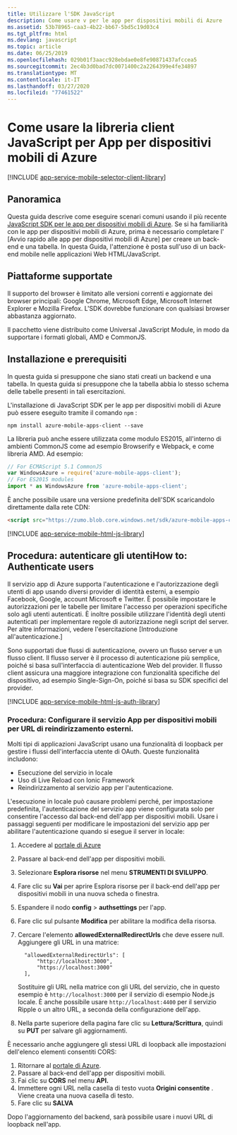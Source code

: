 ```yaml
---
title: Utilizzare l'SDK JavaScript
description: Come usare v per le app per dispositivi mobili di Azure
ms.assetid: 53b78965-caa3-4b22-bb67-5bd5c19d03c4
ms.tgt_pltfrm: html
ms.devlang: javascript
ms.topic: article
ms.date: 06/25/2019
ms.openlocfilehash: 029b01f3aacc928ebdae0e8fe90871437afccea5
ms.sourcegitcommit: 2ec4b3d0bad7dc0071400c2a2264399e4fe34897
ms.translationtype: MT
ms.contentlocale: it-IT
ms.lasthandoff: 03/27/2020
ms.locfileid: "77461522"
---
```

# <a name="how-to-use-the-javascript-client-library-for-azure-mobile-apps"></a>Come usare la libreria client JavaScript per App per dispositivi mobili di Azure
[!INCLUDE [app-service-mobile-selector-client-library](../../includes/app-service-mobile-selector-client-library.md)]

## <a name="overview"></a>Panoramica
Questa guida descrive come eseguire scenari comuni usando il più recente [JavaScript SDK per le app per dispositivi mobili di Azure]. Se si ha familiarità con le app per dispositivi mobili di Azure, prima è necessario completare l' [Avvio rapido alle app per dispositivi mobili di Azure] per creare un back-end e una tabella. In questa Guida, l'attenzione è posta sull'uso di un back-end mobile nelle applicazioni Web HTML/JavaScript.

## <a name="supported-platforms"></a>Piattaforme supportate
Il supporto del browser è limitato alle versioni correnti e aggiornate dei browser principali: Google Chrome, Microsoft Edge, Microsoft Internet Explorer e Mozilla Firefox.  L'SDK dovrebbe funzionare con qualsiasi browser abbastanza aggiornato.

Il pacchetto viene distribuito come Universal JavaScript Module, in modo da supportare i formati globali, AMD e CommonJS.

## <a name="setup-and-prerequisites"></a><a name="Setup"></a>Installazione e prerequisiti
In questa guida si presuppone che siano stati creati un backend e una tabella. In questa guida si presuppone che la tabella abbia lo stesso schema delle tabelle presenti in tali esercitazioni.

L'installazione di JavaScript SDK per le app per dispositivi mobili di Azure può essere eseguito tramite il comando `npm` :

```
npm install azure-mobile-apps-client --save
```

La libreria può anche essere utilizzata come modulo ES2015, all'interno di ambienti CommonJS come ad esempio Browserify e Webpack, e come libreria AMD.  Ad esempio:

```javascript
// For ECMAScript 5.1 CommonJS
var WindowsAzure = require('azure-mobile-apps-client');
// For ES2015 modules
import * as WindowsAzure from 'azure-mobile-apps-client';
```

È anche possibile usare una versione predefinita dell'SDK scaricandolo direttamente dalla rete CDN:

```html
<script src="https://zumo.blob.core.windows.net/sdk/azure-mobile-apps-client.min.js"></script>
```

[!INCLUDE [app-service-mobile-html-js-library](../../includes/app-service-mobile-html-js-library.md)]

## <a name="how-to-authenticate-users"></a><a name="auth"></a>Procedura: autenticare gli utentiHow to: Authenticate users
Il servizio app di Azure supporta l'autenticazione e l'autorizzazione degli utenti di app usando diversi provider di identità esterni, a esempio Facebook, Google, account Microsoft e Twitter. È possibile impostare le autorizzazioni per le tabelle per limitare l'accesso per operazioni specifiche solo agli utenti autenticati. È inoltre possibile utilizzare l'identità degli utenti autenticati per implementare regole di autorizzazione negli script del server. Per altre informazioni, vedere l'esercitazione [Introduzione all'autenticazione.]

Sono supportati due flussi di autenticazione, ovvero un flusso server e un flusso client.  Il flusso server è il processo di autenticazione più semplice, poiché si basa sull'interfaccia di autenticazione Web del provider. Il flusso client assicura una maggiore integrazione con funzionalità specifiche del dispositivo, ad esempio Single-Sign-On, poiché si basa su SDK specifici del provider.

[!INCLUDE [app-service-mobile-html-js-auth-library](../../includes/app-service-mobile-html-js-auth-library.md)]

### <a name="how-to-configure-your-mobile-app-service-for-external-redirect-urls"></a><a name="configure-external-redirect-urls"></a>Procedura: Configurare il servizio App per dispositivi mobili per URL di reindirizzamento esterni.
Molti tipi di applicazioni JavaScript usano una funzionalità di loopback per gestire i flussi dell'interfaccia utente di OAuth.  Queste funzionalità includono:

* Esecuzione del servizio in locale
* Uso di Live Reload con Ionic Framework
* Reindirizzamento al servizio app per l'autenticazione.

L'esecuzione in locale può causare problemi perché, per impostazione predefinita, l'autenticazione del servizio app viene configurata solo per consentire l'accesso dal back-end dell'app per dispositivi mobili. Usare i passaggi seguenti per modificare le impostazioni del servizio app per abilitare l'autenticazione quando si esegue il server in locale:

1. Accedere al [portale di Azure]
2. Passare al back-end dell'app per dispositivi mobili.
3. Selezionare **Esplora risorse** nel menu **STRUMENTI DI SVILUPPO**.
4. Fare clic su **Vai** per aprire Esplora risorse per il back-end dell'app per dispositivi mobili in una nuova scheda o finestra.
5. Espandere il nodo **config** > **authsettings** per l'app.
6. Fare clic sul pulsante **Modifica** per abilitare la modifica della risorsa.
7. Cercare l'elemento **allowedExternalRedirectUrls** che deve essere null. Aggiungere gli URL in una matrice:

         "allowedExternalRedirectUrls": [
             "http://localhost:3000",
             "https://localhost:3000"
         ],

    Sostituire gli URL nella matrice con gli URL del servizio, che in questo esempio è `http://localhost:3000` per il servizio di esempio Node.js locale. È anche possibile usare `http://localhost:4400` per il servizio Ripple o un altro URL, a seconda della configurazione dell'app.
8. Nella parte superiore della pagina fare clic su **Lettura/Scrittura**, quindi su **PUT** per salvare gli aggiornamenti.

È necessario anche aggiungere gli stessi URL di loopback alle impostazioni dell'elenco elementi consentiti CORS:

1. Ritornare al [portale di Azure].
2. Passare al back-end dell'app per dispositivi mobili.
3. Fai clic su **CORS** nel menu **API.**
4. Immettere ogni URL nella casella di testo vuota **Origini consentite** .  Viene creata una nuova casella di testo.
5. Fare clic su **SALVA**

Dopo l'aggiornamento del backend, sarà possibile usare i nuovi URL di loopback nell'app.

<!-- URLs. -->
[Azure Mobile App Quick Start]: app-service-mobile-cordova-get-started.md
[Introduzione all'autenticazione]: app-service-mobile-cordova-get-started-users.md
[Add authentication to your app]: app-service-mobile-cordova-get-started-users.md

[Portale di Azure]: https://portal.azure.com/
[JavaScript SDK per le app per dispositivi mobili di Azure]: https://www.npmjs.com/package/azure-mobile-apps-client
[Query object documentation]: https://msdn.microsoft.com/library/azure/jj613353.aspx
